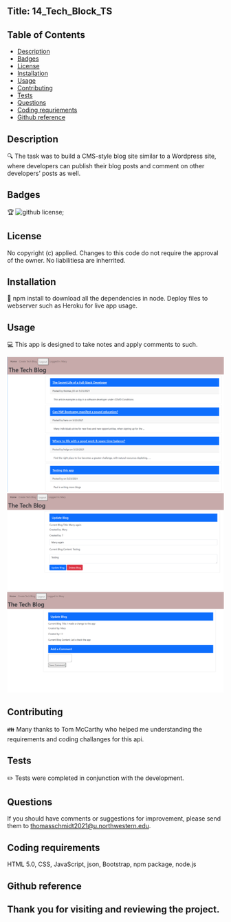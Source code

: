 ## Title: 14_Tech_Block_TS

## Table of Contents
- [Description](#description)
- [Badges](#badges)
- [License](#license)
- [Installation](#installation)
- [Usage](#usage)
- [Contributing](#contributing)
- [Tests](#tests)
- [Questions](#questions)
- [Coding requriements](#languages)
- [Github reference](#github)


## Description
🔍 The task was to build a CMS-style blog site similar to a Wordpress site, where developers can publish their blog posts and comment on other developers’ posts as well. 

## Badges
🏆 ![github license](https://img.shields.io/badge/license-MIT-blue.svg);

## License
No copyright (c) applied. Changes to this code do not require the approval of the owner. No liabilitiesa are inherrited.

## Installation
💾 npm install to download all the dependencies in node. Deploy files to webserver such as Heroku for live app usage. 

## Usage
💻 This app is designed to take notes and apply comments to such.

![Tech_Blog_LoggedIn](./Assets/Tech_Blog_LoggedIn.PNG)
![Tech_Blog_LoggedIn](./Assets/Tech_Blog_Update_Delete.PNG)
![Tech_Blog_LoggedIn](./Assets/Tech_Blog_Comment.PNG)



## Contributing
👪 Many thanks to Tom McCarthy who helped me understanding the requirements and coding challanges for this api.


## Tests
✏️ Tests were completed in conjunction with the development. 


## Questions
If you should have comments or suggestions for improvement, please send them to thomasschmidt2021@u.northwestern.edu.


## Coding requirements
HTML 5.0, CSS, JavaScript, json, Bootstrap, npm package, node.js

## Github reference 




Thank you for visiting and reviewing the project. 
---
